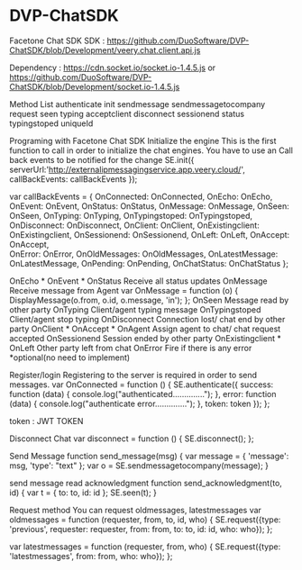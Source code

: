 # DVP-ChatSDK

Facetone Chat SDK
SDK : https://github.com/DuoSoftware/DVP-ChatSDK/blob/Development/veery.chat.client.api.js

Dependency : https://cdn.socket.io/socket.io-1.4.5.js or
https://github.com/DuoSoftware/DVP-ChatSDK/blob/Development/socket.io-1.4.5.js


Method List
authenticate
init
sendmessage
sendmessagetocompany
request
seen
typing
acceptclient
disconnect
sessionend
status
typingstoped
uniqueId
 
Programing with Facetone Chat SDK
Initialize the engine
This is the first function to call in order to initialize the chat engines. You have to use an Call back events to be notified for the change
SE.init({
   serverUrl:'http://externalipmessagingservice.app.veery.cloud/',
   callBackEvents: callBackEvents
});
 
var callBackEvents = {
	OnConnected: OnConnected,
	OnEcho: OnEcho,
	OnEvent: OnEvent,
	OnStatus: OnStatus,
	OnMessage: OnMessage,
	OnSeen: OnSeen,
	OnTyping: OnTyping,
	OnTypingstoped: OnTypingstoped,
	OnDisconnect: OnDisconnect,
	OnClient: OnClient,
	OnExistingclient: OnExistingclient,
	OnSessionend: OnSessionend,
	OnLeft: OnLeft,
	OnAccept: OnAccept,  
	OnError: OnError,
	OnOldMessages: OnOldMessages,
	OnLatestMessage: OnLatestMessage,
	OnPending: OnPending,	OnChatStatus: OnChatStatus 
};

OnEcho *
OnEvent *
OnStatus
Receive all status updates
OnMessage
Receive message from Agent
var OnMessage = function (o) {
	DisplayMessage(o.from, o.id, o.message, 'in');
};
OnSeen 
Message read by other party
OnTyping
Client/agent typing message
OnTypingstoped
Client/agent stop typing
OnDisconnect
Connection lost/ chat end by other party 
OnClient *
OnAccept *
OnAgent 
Assign agent to chat/ chat request accepted
OnSessionend
Session ended by other party
OnExistingclient *
OnLeft
Other party left from chat
OnError
Fire if there is any error
              	*optional(no need to implement)
 
Register/login
Registering to the server is required in order to send messages.
var OnConnected = function () {
	SE.authenticate({
    	success: function (data) {
        	console.log("authenticated..............");
    	},
    	error: function (data) {
        	console.log("authenticate error..............");
    	},
    	token: token
    });
};
 
token : JWT TOKEN

Disconnect Chat
var disconnect = function () {
	SE.disconnect();
};
 
Send Message
function send_message(msg) {
	var message = {
    	'message': msg,
    	'type': "text"
	};
	var o = SE.sendmessagetocompany(message);
}
 
send message read acknowledgment
function send_acknowledgment(to, id) {
	var t = {
    	to: to,
    	id: id
	};
	SE.seen(t);
}
 
Request method
You can request oldmessages, latestmessages
var oldmessages = function (requester, from, to, id, who) {
	SE.request({type: 'previous', requester: requester, from: from, to: to, id: id, who: who});
};

var latestmessages = function (requester, from, who) {
	SE.request({type: 'latestmessages', from: from, who: who});
};






 

